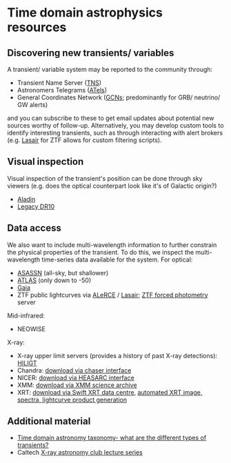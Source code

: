 # Time domain astrophysics resources

## Discovering new transients/ variables
A transient/ variable system may be reported to the community through:
- Transient Name Server ([TNS](https://www.wis-tns.org/))
- Astronomers Telegrams ([ATels](https://www.astronomerstelegram.org/)) 
- General Coordinates Network ([GCNs](https://gcn.nasa.gov/); predominantly for GRB/ neutrino/ GW alerts)

and you can subscribe to these to get email updates about potential new sources worthy of follow-up. 
Alternatively, you may develop custom tools to identify interesting transients, such as through
interacting with alert brokers (e.g. [Lasair](https://lasair-ztf.lsst.ac.uk/) for ZTF allows for custom filtering scripts).

## Visual inspection
Visual inspection of the transient's position can be done through sky viewers (e.g. does the optical counterpart look like it's of Galactic origin?)
- [Aladin](https://aladin.cds.unistra.fr/AladinLite/) 
- [Legacy DR10](https://www.legacysurvey.org/viewer-dev/?ra=30&dec=-30&layer=ls-dr10&zoom=3)

## Data access
We also want to include multi-wavelength information to further constrain the physical properties of the transient. 
To do this, we inspect the multi-wavelength time-series data available for the system. For optical:
- [ASASSN](https://asas-sn.osu.edu/) (all-sky, but shallower)
- [ATLAS](https://fallingstar-data.com/forcedphot/) (only down to -50)
- [Gaia](http://gsaweb.ast.cam.ac.uk/alerts/search) 
- ZTF public lightcurves via [ALeRCE](https://alerce.online/) / [Lasair](https://lasair-ztf.lsst.ac.uk/); [ZTF forced photometry](https://ztfweb.ipac.caltech.edu/cgi-bin/requestForcedPhotometry.cgi) server

Mid-infrared:
- NEOWISE 

X-ray:
- X-ray upper limit servers (provides a history of past X-ray detections): [HILIGT](http://xmmuls.esac.esa.int/upperlimitserver/) 
- Chandra: [download via chaser interface](https://cda.harvard.edu/chaser/)
- NICER: [download via HEASARC interface](https://heasarc.gsfc.nasa.gov/db-perl/W3Browse/w3table.pl?tablehead=name%3Dnicermastr&Action=More+Options)
- XMM: [download via XMM science archive](https://nxsa.esac.esa.int/nxsa-web/#search)
- XRT: [download via Swift XRT data centre](https://www.swift.ac.uk/swift_portal/), [automated XRT image, spectra, lightcurve product generation](https://www.swift.ac.uk/user_objects/) 


## Additional material
- [Time domain astronomy taxonomy- what are the different types of transients?](https://github.com/profjsb/timedomain-taxonomy)
- Caltech [X-ray astronomy club lecture series](https://sites.astro.caltech.edu/~srk/XC/)


